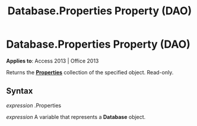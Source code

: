 ﻿---
title: Database.Properties Property (DAO)
TOCTitle: Properties Property
ms:assetid: 8279691c-37b7-066b-fe2f-42996ec8133a
ms:mtpsurl: https://msdn.microsoft.com/en-us/library/Ff196688(v=office.15)
ms:contentKeyID: 48545979
ms.date: 09/18/2015
mtps_version: v=office.15
---

# Database.Properties Property (DAO)


**Applies to**: Access 2013 | Office 2013

Returns the **[Properties](properties-collection-dao.md)** collection of the specified object. Read-only.

## Syntax

*expression* .Properties

*expression* A variable that represents a **Database** object.

